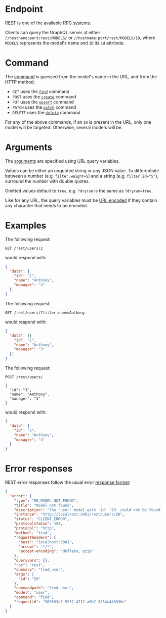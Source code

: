 # Endpoint

[REST](https://en.wikipedia.org/wiki/Representational_state_transfer)
is one of the available [RPC systems](rpc.md).

Clients can query the GraphQL server at either
`//hostname:port/rest/MODELS/` or `//hostname:port/rest/MODELS/ID`, where
`MODELS` represents the model's name and `ID` its `id` attribute.

# Command

The [command](rpc.md#command-and-arguments) is guessed from the model's name
in the URL, and from the HTTP method:
  - `GET` uses the [`find`](crud.md#command-find) command
  - `POST` uses the [`create`](crud.md#command-create) command
  - `PUT` uses the [`upsert`](crud.md#command-upsert) command
  - `PATCH` uses the [`patch`](crud.md#command-patch) command
  - `DELETE` uses the [`delete`](crud.md#command-delete) command

For any of the above commands, if an `ID` is present in the URL, only one
model will be targeted. Otherwise, several models will be.

# Arguments

The [arguments](rpc.md#command-and-arguments) are specified using URL query
variables.

Values can be either an unquoted string or any JSON value. To differentiate
between a number (e.g. `filter.weight=5`) and a string (e.g. `filter.id="5"`),
surround the number with double quotes.

Omitted values default to `true`, e.g. `?dryrun` is the same as `?dryrun=true`.

Like for any URL, the query variables must be
[URL encoded](https://en.wikipedia.org/wiki/Percent-encoding) if they contain
any character that needs to be encoded.

# Examples

The following request:

```HTTP
GET /rest/users/2
```

would respond with:

```json
{
  "data": {
    "id": "1",
    "name": "Anthony",
    "manager": "3"
  }
}
```

The following request:

```HTTP
GET /rest/users/?filter.name=Anthony
```

would respond with:

```json
{
  "data": [{
    "id": "1",
    "name": "Anthony",
    "manager": "3"
  }]
}
```

The following request:

```HTTP
POST /rest/users/

{
  "id": "1",
  "name": "Anthony",
  "manager": "3"
}
```

would respond with:

```json
{
  "data": {
    "id": "1",
    "name": "Anthony",
    "manager": "3"
  }
}
```

# Error responses

REST error responses follow the usual error
[response format](error.md#error-responses-sent-to-clients):

```json
{
  "error": {
    "type": "DB_MODEL_NOT_FOUND",
    "title": "Model not found",
    "description": "The 'user' model with 'id' '20' could not be found",
    "instance": "http://localhost:5001/rest/users/20",
    "status": "CLIENT_ERROR",
    "protocolstatus": 404,
    "protocol": "http",
    "method": "find",
    "requestheaders": {
      "host": "localhost:5001",
      "accept": "*/*",
      "accept-encoding": "deflate, gzip"
    },
    "queryvars": {},
    "rpc": "rest",
    "summary": "find_user",
    "args": {
      "id": "20"
    },
    "commandpath": "find_user",
    "model": "user",
    "command": "find",
    "requestid": "509683e7-5957-4712-a9b7-3f54c443936e"
  }
}
```
